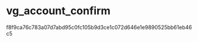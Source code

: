 vg_account_confirm
==================

f8f9ca76c783a07d7abd95c0fc105b9d3ce1c072d646e1e9890525bb61eb46c5
